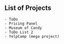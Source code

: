 ## List of Projects

    - ToDo
    - Pricing Panel
    - Museum of Candy
    - ToDo List 2
    - YelpCamp (mega project)
